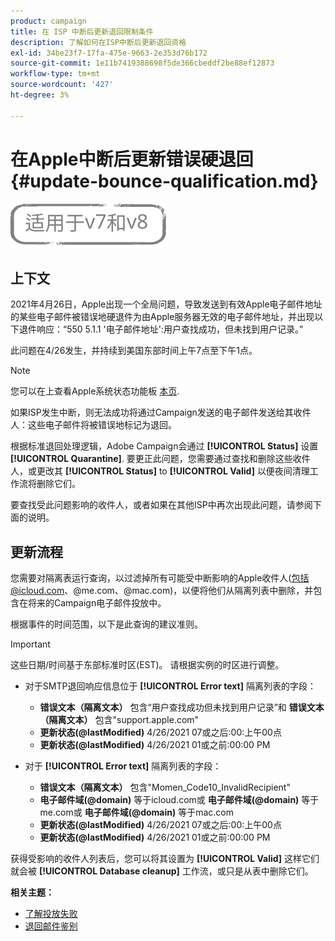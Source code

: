 ```yaml
---
product: campaign
title: 在 ISP 中断后更新退回限制条件
description: 了解如何在ISP中断后更新退回资格
exl-id: 34be23f7-17fa-475e-9663-2e353d76b172
source-git-commit: 1e11b7419388698f5de366cbeddf2be88ef12873
workflow-type: tm+mt
source-wordcount: '427'
ht-degree: 3%

---
```


# 在Apple中断后更新错误硬退回 {#update-bounce-qualification.md}

![](../../assets/common.svg)

## 上下文

2021年4月26日，Apple出现一个全局问题，导致发送到有效Apple电子邮件地址的某些电子邮件被错误地硬退件为由Apple服务器无效的电子邮件地址，并出现以下退件响应：“550 5.1.1 &#39;电子邮件地址&#39;:用户查找成功，但未找到用户记录。”

此问题在4/26发生，并持续到美国东部时间上午7点至下午1点。

>[!NOTE]
>
>您可以在上查看Apple系统状态功能板 [本页](https://www.apple.com/support/systemstatus/).

如果ISP发生中断，则无法成功将通过Campaign发送的电子邮件发送给其收件人：这些电子邮件将被错误地标记为退回。

根据标准退回处理逻辑，Adobe Campaign会通过 **[!UICONTROL Status]** 设置 **[!UICONTROL Quarantine]**. 要更正此问题，您需要通过查找和删除这些收件人，或更改其 **[!UICONTROL Status]** to **[!UICONTROL Valid]** 以便夜间清理工作流将删除它们。

要查找受此问题影响的收件人，或者如果在其他ISP中再次出现此问题，请参阅下面的说明。

## 更新流程

您需要对隔离表运行查询，以过滤掉所有可能受中断影响的Apple收件人(包括@icloud.com、@me.com、@mac.com)，以便将他们从隔离列表中删除，并包含在将来的Campaign电子邮件投放中。

根据事件的时间范围，以下是此查询的建议准则。

>[!IMPORTANT]
>
>这些日期/时间基于东部标准时区(EST)。 请根据实例的时区进行调整。

* 对于SMTP退回响应信息位于 **[!UICONTROL Error text]** 隔离列表的字段：

   * **错误文本（隔离文本）** 包含“用户查找成功但未找到用户记录”和 **错误文本（隔离文本）** 包含&quot;support.apple.com&quot;
   * **更新状态(@lastModified)** 4/26/2021 07或之后:00:上午00点
   * **更新状态(@lastModified)** 4/26/2021 01或之前:00:00 PM

* 对于 **[!UICONTROL Error text]** 隔离列表的字段：

   * **错误文本（隔离文本）** 包含&quot;Momen_Code10_InvalidRecipient&quot;
   * **电子邮件域(@domain)** 等于icloud.com或 **电子邮件域(@domain)** 等于me.com或 **电子邮件域(@domain)** 等于mac.com
   * **更新状态(@lastModified)** 4/26/2021 07或之后:00:上午00点
   * **更新状态(@lastModified)** 4/26/2021 01或之前:00:00 PM

获得受影响的收件人列表后，您可以将其设置为 **[!UICONTROL Valid]** 这样它们就会被 **[!UICONTROL Database cleanup]** 工作流，或只是从表中删除它们。

**相关主题：**
* [了解投放失败](understanding-delivery-failures.md)
* [退回邮件鉴别](understanding-delivery-failures.md#bounce-mail-qualification)
